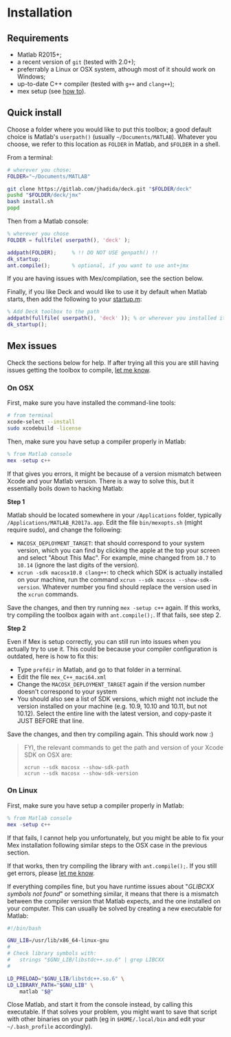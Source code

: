 
# Installation

## Requirements

 - Matlab R2015+;
 - a recent version of `git` (tested with 2.0+);
 - preferrably a Linux or OSX system, athough most of it should work on Windows;
 - up-to-date C++ compiler (tested with `g++` and `clang++`);
 - mex setup (see [how to](https://uk.mathworks.com/help/matlab/matlab_external/changing-default-compiler.html)).

## Quick install 

Choose a folder where you would like to put this toolbox; a good default choice is Matlab's `userpath()` (usually `~/Documents/MATLAB`).
Whatever you choose, we refer to this location as `FOLDER` in Matlab, and `$FOLDER` in a shell.

From a terminal:
```bash
# wherever you chose:
FOLDER="~/Documents/MATLAB"

git clone https://gitlab.com/jhadida/deck.git "$FOLDER/deck"
pushd "$FOLDER/deck/jmx"
bash install.sh
popd
```

Then from a Matlab console:
```matlab
% wherever you chose
FOLDER = fullfile( userpath(), 'deck' );

addpath(FOLDER);     % !! DO NOT USE genpath() !!
dk_startup;
ant.compile();       % optional, if you want to use ant+jmx
```

If you are having issues with Mex/compilation, see the section below. 

Finally, if you like Deck and would like to use it by default when Matlab starts, then add the following to your [startup.m](http://uk.mathworks.com/help/matlab/ref/startup.html):
```matlab
% Add Deck toolbox to the path
addpath(fullfile( userpath(), 'deck' )); % or wherever you installed it
dk_startup();
```

## Mex issues

Check the sections below for help. If after trying all this you are still having issues getting the toolbox to compile, [let me know](mailto:jhadida87@gmail.com).

### On OSX

First, make sure you have installed the command-line tools:
```bash
# from terminal
xcode-select --install
sudo xcodebuild -license
```

Then, make sure you have setup a compiler properly in Matlab:
```matlab
% from Matlab console
mex -setup c++
```

If that gives you errors, it might be because of a version mismatch between Xcode and your Matlab version. There is a way to solve this, but it essentially boils down to hacking Matlab:

**Step 1**

Matlab should be located somewhere in your `/Applications` folder, typically `/Applications/MATLAB_R2017a.app`. 
Edit the file `bin/mexopts.sh` (might require sudo), and change the following:

 - `MACOSX_DEPLOYMENT_TARGET`: that should correspond to your system version, which you can find by clicking the apple at the top your screen and select "About This Mac". For example, mine changed from `10.7` to `10.14` (ignore the last digits of the version).
 - `xcrun -sdk macosx10.8 clang++`: to check which SDK is actually installed on your machine, run the command `xcrun --sdk macosx --show-sdk-version`. Whatever number you find should replace the version used in the `xcrun` commands.

Save the changes, and then try running `mex -setup c++` again. If this works, try compiling the toolbox again with `ant.compile();`. If that fails, see step 2.

**Step 2**

Even if Mex is setup correctly, you can still run into issues when you actually try to use it. This could be because your compiler configuration is outdated, here is how to fix this:

 - Type `prefdir` in Matlab, and go to that folder in a terminal.
 - Edit the file `mex_C++_maci64.xml`
 - Change the `MACOSX_DEPLOYMENT_TARGET` again if the version number doesn't correspond to your system
 - You should also see a list of SDK versions, which might not include the version installed on your machine (e.g. 10.9, 10.10 and 10.11, but not 10.12). Select the entire line with the latest version, and copy-paste it JUST BEFORE that line.

Save the changes, and then try compiling again. This should work now :)

> FYI, the relevant commands to get the path and version of your Xcode SDK on OSX are:
> ```
> xcrun --sdk macosx --show-sdk-path
> xcrun --sdk macosx --show-sdk-version
> ```

### On Linux

First, make sure you have setup a compiler properly in Matlab:
```matlab
% from Matlab console
mex -setup c++
```

If that fails, I cannot help you unfortunately, but you might be able to fix your Mex installation following similar steps to the OSX case in the previous section.

If that works, then try compiling the library with `ant.compile();`. If you still get errors, please [let me know](mailto:jhadida87@gmail.com).

If everything compiles fine, but you have runtime issues about "_GLIBCXX symbols not found_" or something similar, it means that there is a mismatch between the compiler version that Matlab expects, and the one installed on your computer. This can usually be solved by creating a new executable for Matlab:
```bash
#!/bin/bash

GNU_LIB=/usr/lib/x86_64-linux-gnu
#
# Check library symbols with:
#   strings "$GNU_LIB/libstdc++.so.6" | grep LIBCXX
#

LD_PRELOAD="$GNU_LIB/libstdc++.so.6" \
LD_LIBRARY_PATH="$GNU_LIB" \
    matlab "$@"
```

Close Matlab, and start it from the console instead, by calling this executable. 
If that solves your problem, you might want to save that script with other binaries on your path (eg in `$HOME/.local/bin` and edit your `~/.bash_profile` accordingly).
